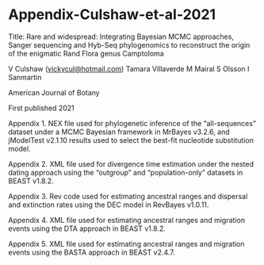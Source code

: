 # Appendix-Culshaw-et-al-2021
 
Title: Rare and widespread: Integrating Bayesian MCMC approaches, Sanger sequencing and Hyb-Seq phylogenomics to reconstruct the origin of the enigmatic Rand Flora genus Camptoloma

V Culshaw (vickycul@hotmail.com)
Tamara Villaverde
M Mairal
S Olsson
I Sanmartin

American Journal of Botany
 
First published 2021


Appendix 1. NEX file used for phylogenetic inference of the “all-sequences” dataset under a MCMC Bayesian framework in MrBayes v3.2.6, and jModelTest v2.1.10 results used to select the best-fit nucleotide substitution model.

Appendix 2. XML file used for divergence time estimation under the nested dating approach using the “outgroup” and “population-only” datasets in BEAST v1.8.2.

Appendix 3. Rev code used for estimating ancestral ranges and dispersal and extinction rates using the DEC model in RevBayes v1.0.11.

Appendix 4. XML file used for estimating ancestral ranges and migration events using the DTA approach in BEAST v1.8.2.

Appendix 5. XML file used for estimating ancestral ranges and migration events using the BASTA approach in BEAST v2.4.7.
